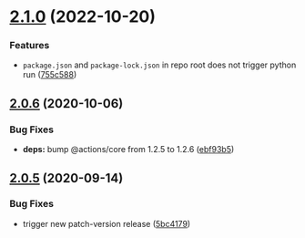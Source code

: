 # [2.1.0](https://github.com/Lundalogik/differential-build-action/compare/v2.0.6...v2.1.0) (2022-10-20)


### Features

* `package.json` and `package-lock.json` in repo root does not trigger python run ([755c588](https://github.com/Lundalogik/differential-build-action/commit/755c5881b899a62c8bedf08735b874f4fa766bba))

## [2.0.6](https://github.com/Lundalogik/differential-build-action/compare/v2.0.5...v2.0.6) (2020-10-06)


### Bug Fixes

* **deps:** bump @actions/core from 1.2.5 to 1.2.6 ([ebf93b5](https://github.com/Lundalogik/differential-build-action/commit/ebf93b5e79a9e232a0d02a23ab509c07def2e0a1))

## [2.0.5](https://github.com/Lundalogik/differential-build-action/compare/v2.0.4...v2.0.5) (2020-09-14)


### Bug Fixes

* trigger new patch-version release ([5bc4179](https://github.com/Lundalogik/differential-build-action/commit/5bc41790915fbc7a23651af261882c99e28912c8))
